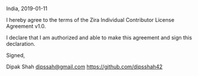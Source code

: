 India, 2019-01-11

I hereby agree to the terms of the Zira Individual Contributor License Agreement v1.0.

I declare that I am authorized and able to make this agreement and sign this declaration.

Signed,

Dipak Shah dipssah@gmail.com https://github.com/dipsshah42
